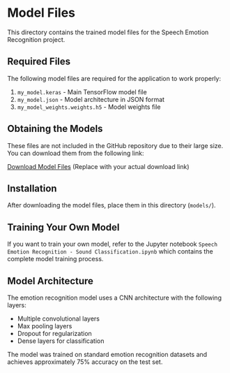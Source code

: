 # Model Files

This directory contains the trained model files for the Speech Emotion Recognition project.

## Required Files

The following model files are required for the application to work properly:

1. `my_model.keras` - Main TensorFlow model file
2. `my_model.json` - Model architecture in JSON format
3. `my_model_weights.weights.h5` - Model weights file

## Obtaining the Models

These files are not included in the GitHub repository due to their large size. You can download them from the following link:

[Download Model Files](https://drive.google.com/drive/folders/your-folder-id) (Replace with your actual download link)

## Installation

After downloading the model files, place them in this directory (`models/`).

## Training Your Own Model

If you want to train your own model, refer to the Jupyter notebook `Speech Emotion Recognition - Sound Classification.ipynb` which contains the complete model training process.

## Model Architecture

The emotion recognition model uses a CNN architecture with the following layers:
- Multiple convolutional layers
- Max pooling layers
- Dropout for regularization
- Dense layers for classification

The model was trained on standard emotion recognition datasets and achieves approximately 75% accuracy on the test set.
